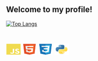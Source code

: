 ## Welcome to my profile!
[![Top Langs](https://github-readme-stats.vercel.app/api/top-langs/?username=gabrielmilagresdev)](https://github.com/gabrielmilagresdev/github-readme-stats)
##
<div style="display: inline_block"><br>
  <img align="center" alt="gm-Js" height="30" width="40" src="https://raw.githubusercontent.com/devicons/devicon/master/icons/javascript/javascript-plain.svg">
  <img align="center" alt="gm-HTML" height="30" width="40" src="https://raw.githubusercontent.com/devicons/devicon/master/icons/html5/html5-original.svg">
  <img align="center" alt="gm-CSS" height="30" width="40" src="https://raw.githubusercontent.com/devicons/devicon/master/icons/css3/css3-original.svg">
  <img align="center" alt="gm-Python" height="30" width="40" src="https://raw.githubusercontent.com/devicons/devicon/master/icons/python/python-original.svg">
</div>
